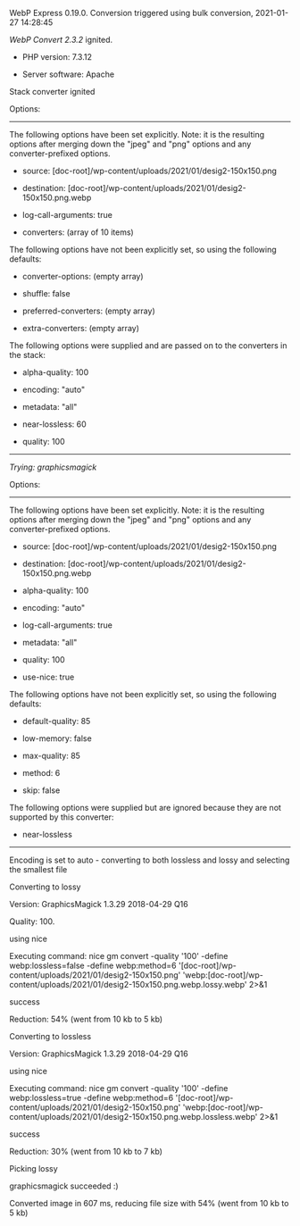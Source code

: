 WebP Express 0.19.0. Conversion triggered using bulk conversion, 2021-01-27 14:28:45

*WebP Convert 2.3.2*  ignited.
- PHP version: 7.3.12
- Server software: Apache

Stack converter ignited

Options:
------------
The following options have been set explicitly. Note: it is the resulting options after merging down the "jpeg" and "png" options and any converter-prefixed options.
- source: [doc-root]/wp-content/uploads/2021/01/desig2-150x150.png
- destination: [doc-root]/wp-content/uploads/2021/01/desig2-150x150.png.webp
- log-call-arguments: true
- converters: (array of 10 items)

The following options have not been explicitly set, so using the following defaults:
- converter-options: (empty array)
- shuffle: false
- preferred-converters: (empty array)
- extra-converters: (empty array)

The following options were supplied and are passed on to the converters in the stack:
- alpha-quality: 100
- encoding: "auto"
- metadata: "all"
- near-lossless: 60
- quality: 100
------------


*Trying: graphicsmagick* 

Options:
------------
The following options have been set explicitly. Note: it is the resulting options after merging down the "jpeg" and "png" options and any converter-prefixed options.
- source: [doc-root]/wp-content/uploads/2021/01/desig2-150x150.png
- destination: [doc-root]/wp-content/uploads/2021/01/desig2-150x150.png.webp
- alpha-quality: 100
- encoding: "auto"
- log-call-arguments: true
- metadata: "all"
- quality: 100
- use-nice: true

The following options have not been explicitly set, so using the following defaults:
- default-quality: 85
- low-memory: false
- max-quality: 85
- method: 6
- skip: false

The following options were supplied but are ignored because they are not supported by this converter:
- near-lossless
------------

Encoding is set to auto - converting to both lossless and lossy and selecting the smallest file

Converting to lossy
Version: GraphicsMagick 1.3.29 2018-04-29 Q16 
Quality: 100. 
using nice
Executing command: nice gm convert -quality '100' -define webp:lossless=false -define webp:method=6 '[doc-root]/wp-content/uploads/2021/01/desig2-150x150.png' 'webp:[doc-root]/wp-content/uploads/2021/01/desig2-150x150.png.webp.lossy.webp' 2>&1
success
Reduction: 54% (went from 10 kb to 5 kb)

Converting to lossless
Version: GraphicsMagick 1.3.29 2018-04-29 Q16 
using nice
Executing command: nice gm convert -quality '100' -define webp:lossless=true -define webp:method=6 '[doc-root]/wp-content/uploads/2021/01/desig2-150x150.png' 'webp:[doc-root]/wp-content/uploads/2021/01/desig2-150x150.png.webp.lossless.webp' 2>&1
success
Reduction: 30% (went from 10 kb to 7 kb)

Picking lossy
graphicsmagick succeeded :)

Converted image in 607 ms, reducing file size with 54% (went from 10 kb to 5 kb)
